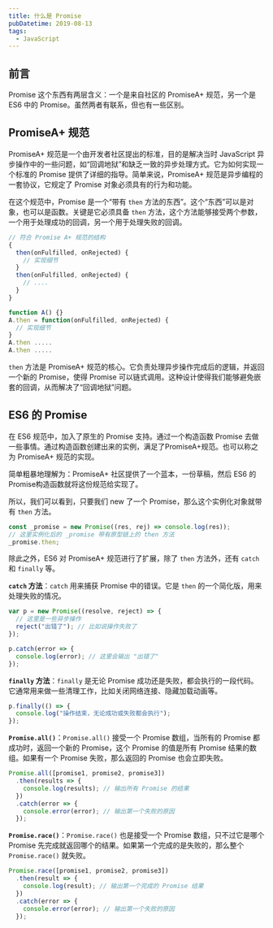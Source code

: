 ```yaml
---
title: 什么是 Promise
pubDatetime: 2019-08-13
tags:
  - JavaScript
---
```


## 前言

Promise 这个东西有两层含义：一个是来自社区的 PromiseA+ 规范，另一个是 ES6 中的 Promise。虽然两者有联系，但也有一些区别。

## PromiseA+ 规范

PromiseA+ 规范是一个由开发者社区提出的标准，目的是解决当时 JavaScript 异步操作中的一些问题，如“回调地狱”和缺乏一致的异步处理方式。它为如何实现一个标准的 Promise 提供了详细的指导。简单来说，PromiseA+ 规范是异步编程的一套协议，它规定了 Promise 对象必须具有的行为和功能。

在这个规范中，Promise 是一个“带有 `then` 方法的东西”。这个“东西”可以是对象，也可以是函数。关键是它必须具备 `then` 方法，这个方法能够接受两个参数，一个用于处理成功的回调，另一个用于处理失败的回调。

```ts
// 符合 Promise A+ 规范的结构
{
  then(onFulfilled, onRejected) {
    // 实现细节
  }
  then(onFulfilled, onRejected) {
    // ....
  }
}

function A() {}
A.then = function(onFulfilled, onRejected) {
  // 实现细节
}
A.then .....
A.then .....

```

`then` 方法是 PromiseA+ 规范的核心。它负责处理异步操作完成后的逻辑，并返回一个新的 Promise，使得 Promise 可以链式调用。这种设计使得我们能够避免嵌套的回调，从而解决了“回调地狱”问题。

## ES6 的 Promise

在 ES6 规范中，加入了原生的 Promise 支持。通过一个构造函数 Promise 去做一些事情。通过构造函数创建出来的实例，满足了PromiseA+规范。也可以称之为 PromiseA+ 规范的实现。

简单粗暴地理解为：PromiseA+ 社区提供了一个蓝本，一份草稿，然后 ES6 的Promise构造函数就将这份规范给实现了。

所以，我们可以看到，只要我们 new 了一个 Promise，那么这个实例化对象就带有 `then` 方法。

```ts
const _promise = new Promise((res, rej) => console.log(res));
// 这里实例化后的 _promise 带有原型链上的 then 方法
_promise.then;
```

除此之外，ES6 对 PromiseA+ 规范进行了扩展，除了 `then` 方法外，还有 `catch` 和 `finally` 等。

**`catch` 方法**：`catch` 用来捕获 Promise 中的错误。它是 `then` 的一个简化版，用来处理失败的情况。

```ts
var p = new Promise((resolve, reject) => {
  // 这里是一些异步操作
  reject("出错了"); // 比如说操作失败了
});

p.catch(error => {
  console.log(error); // 这里会输出 "出错了"
});
```

**`finally` 方法**：`finally` 是无论 Promise 成功还是失败，都会执行的一段代码。它通常用来做一些清理工作，比如关闭网络连接、隐藏加载动画等。

```ts
p.finally(() => {
  console.log("操作结束，无论成功或失败都会执行");
});
```

**`Promise.all()`**：`Promise.all()` 接受一个 Promise 数组，当所有的 Promise 都成功时，返回一个新的 Promise，这个 Promise 的值是所有 Promise 结果的数组。如果有一个 Promise 失败，那么返回的 Promise 也会立即失败。

```ts
Promise.all([promise1, promise2, promise3])
  .then(results => {
    console.log(results); // 输出所有 Promise 的结果
  })
  .catch(error => {
    console.error(error); // 输出第一个失败的原因
  });
```

**`Promise.race()`**：`Promise.race()` 也是接受一个 Promise 数组，只不过它是哪个 Promise 先完成就返回哪个的结果。如果第一个完成的是失败的，那么整个 `Promise.race()` 就失败。

```ts
Promise.race([promise1, promise2, promise3])
  .then(result => {
    console.log(result); // 输出第一个完成的 Promise 结果
  })
  .catch(error => {
    console.error(error); // 输出第一个失败的原因
  });
```
